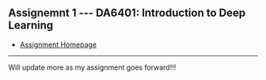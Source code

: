 ## Assignemnt 1 --- DA6401: Introduction to Deep Learning

- [Assignment Homepage](https://wandb.ai/sivasankar1234/DA6401/reports/DA6401-Assignment-1--VmlldzoxMTQ2NDQwNw)


---


Will update more as my assignment goes forward!!!
